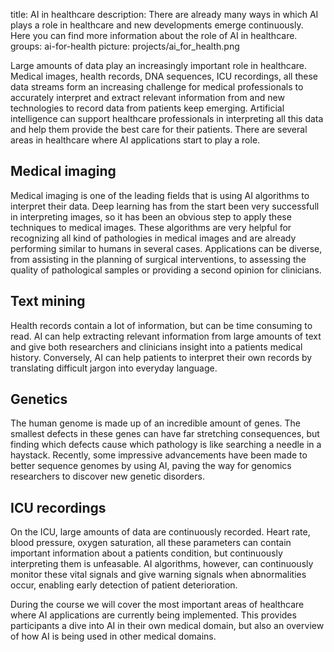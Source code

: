 title: AI in healthcare
description: There are already many ways in which AI plays a role in healthcare and new developments emerge continuously. Here you can find more information about the role of AI in healthcare.
groups: ai-for-health
picture: projects/ai_for_health.png

Large amounts of data play an increasingly important role in healthcare. Medical images, health records, DNA sequences, ICU recordings, all these data streams form an increasing challenge for medical professionals to accurately interpret and extract relevant information from and new technologies to record data from patients keep emerging. Artificial intelligence can support healthcare professionals in interpreting all this data and help them provide the best care for their patients. There are several areas in healthcare where AI applications start to play a role.

## Medical imaging
Medical imaging is one of the leading fields that is using AI algorithms to interpret their data. Deep learning has from the start been very successfull in interpreting images, so it has been an obvious step to apply these techniques to medical images. These algorithms are very helpful for recognizing all kind of pathologies in medical images and are already performing similar to humans in several cases. Applications can be diverse, from assisting in the planning of surgical interventions, to assessing the quality of pathological samples or providing a second opinion for clinicians.

## Text mining
Health records contain a lot of information, but can be time consuming to read. AI can help extracting relevant information from large amounts of text and give both researchers and clinicians insight into a patients medical history. Conversely, AI can help patients to interpret their own records by translating difficult jargon into everyday language. 

## Genetics
The human genome is made up of an incredible amount of genes. The smallest defects in these genes can have far stretching consequences, but finding which defects cause which pathology is like searching a needle in a haystack. Recently, some impressive advancements have been made to better sequence genomes by using AI, paving the way for genomics researchers to discover new genetic disorders.

## ICU recordings
On the ICU, large amounts of data are continuously recorded. Heart rate, blood pressure, oxygen saturation, all these parameters can contain important information about a patients condition, but continuously interpreting them is unfeasable. AI algorithms, however, can continuously monitor these vital signals and give warning signals when abnormalities occur, enabling early detection of patient deterioration. 

During the course we will cover the most important areas of healthcare where AI applications are currently being implemented. This provides participants a dive into AI in their own medical domain, but also an overview of how AI is being used in other medical domains.

